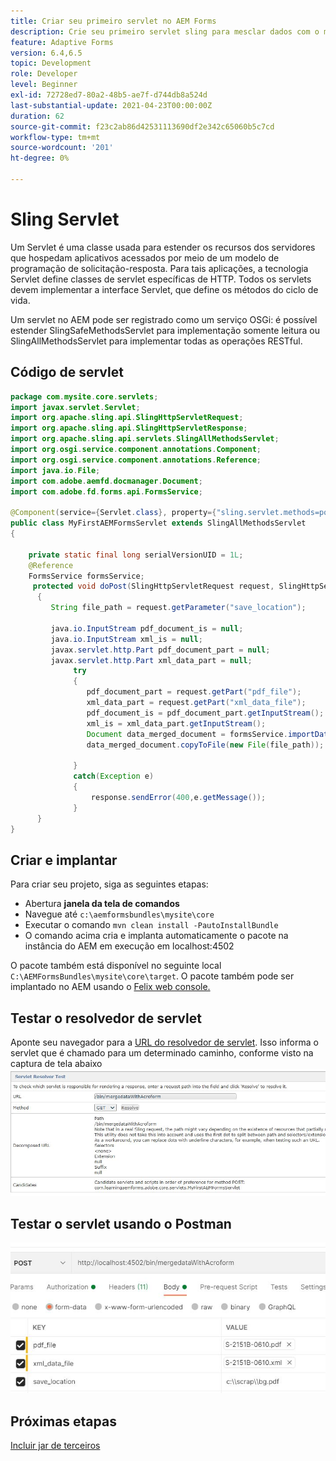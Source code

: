 ```yaml
---
title: Criar seu primeiro servlet no AEM Forms
description: Crie seu primeiro servlet sling para mesclar dados com o modelo de formulário.
feature: Adaptive Forms
version: 6.4,6.5
topic: Development
role: Developer
level: Beginner
exl-id: 72728ed7-80a2-48b5-ae7f-d744db8a524d
last-substantial-update: 2021-04-23T00:00:00Z
duration: 62
source-git-commit: f23c2ab86d42531113690df2e342c65060b5c7cd
workflow-type: tm+mt
source-wordcount: '201'
ht-degree: 0%

---
```


# Sling Servlet

Um Servlet é uma classe usada para estender os recursos dos servidores que hospedam aplicativos acessados por meio de um modelo de programação de solicitação-resposta. Para tais aplicações, a tecnologia Servlet define classes de servlet específicas de HTTP.
Todos os servlets devem implementar a interface Servlet, que define os métodos do ciclo de vida.


Um servlet no AEM pode ser registrado como um serviço OSGi: é possível estender SlingSafeMethodsServlet para implementação somente leitura ou SlingAllMethodsServlet para implementar todas as operações RESTful.

## Código de servlet

```java
package com.mysite.core.servlets;
import javax.servlet.Servlet;
import org.apache.sling.api.SlingHttpServletRequest;
import org.apache.sling.api.SlingHttpServletResponse;
import org.apache.sling.api.servlets.SlingAllMethodsServlet;
import org.osgi.service.component.annotations.Component;
import org.osgi.service.component.annotations.Reference;
import java.io.File;
import com.adobe.aemfd.docmanager.Document;
import com.adobe.fd.forms.api.FormsService;

@Component(service={Servlet.class}, property={"sling.servlet.methods=post", "sling.servlet.paths=/bin/mergedataWithAcroform"})
public class MyFirstAEMFormsServlet extends SlingAllMethodsServlet
{
    
    private static final long serialVersionUID = 1L;
    @Reference
    FormsService formsService;
     protected void doPost(SlingHttpServletRequest request, SlingHttpServletResponse response)
      { 
         String file_path = request.getParameter("save_location");
         
         java.io.InputStream pdf_document_is = null;
         java.io.InputStream xml_is = null;
         javax.servlet.http.Part pdf_document_part = null;
         javax.servlet.http.Part xml_data_part = null;
              try
              {
                 pdf_document_part = request.getPart("pdf_file");
                 xml_data_part = request.getPart("xml_data_file");
                 pdf_document_is = pdf_document_part.getInputStream();
                 xml_is = xml_data_part.getInputStream();
                 Document data_merged_document = formsService.importData(new Document(pdf_document_is), new Document(xml_is));
                 data_merged_document.copyToFile(new File(file_path));
                 
              }
              catch(Exception e)
              {
                  response.sendError(400,e.getMessage());
              }
      }
}
```

## Criar e implantar

Para criar seu projeto, siga as seguintes etapas:

* Abertura **janela da tela de comandos**
* Navegue até `c:\aemformsbundles\mysite\core`
* Executar o comando `mvn clean install -PautoInstallBundle`
* O comando acima cria e implanta automaticamente o pacote na instância do AEM em execução em localhost:4502

O pacote também está disponível no seguinte local `C:\AEMFormsBundles\mysite\core\target`. O pacote também pode ser implantado no AEM usando o [Felix web console.](http://localhost:4502/system/console/bundles)


## Testar o resolvedor de servlet

Aponte seu navegador para a [URL do resolvedor de servlet](http://localhost:4502/system/console/servletresolver?url=%2Fbin%2FmergedataWithAcroform&amp;method=POST). Isso informa o servlet que é chamado para um determinado caminho, conforme visto na captura de tela abaixo
![servlet-resolver](assets/servlet-resolver.JPG)

## Testar o servlet usando o Postman

![Testar o servlet usando o Postman](assets/test-servlet-postman.JPG)

## Próximas etapas

[Incluir jar de terceiros](./include-third-party-jars.md)

